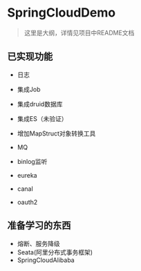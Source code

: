 # SpringCloudDemo
> 这里是大纲，详情见项目中README文档
## 已实现功能
- 日志

- 集成Job

- 集成druid数据库

- 集成ES（未验证）

- 增加MapStruct对象转换工具

- MQ

- binlog监听

- eureka

- canal

- oauth2

## 准备学习的东西
- 熔断、服务降级
- Seata(阿里分布式事务框架)
- SpringCloudAlibaba
